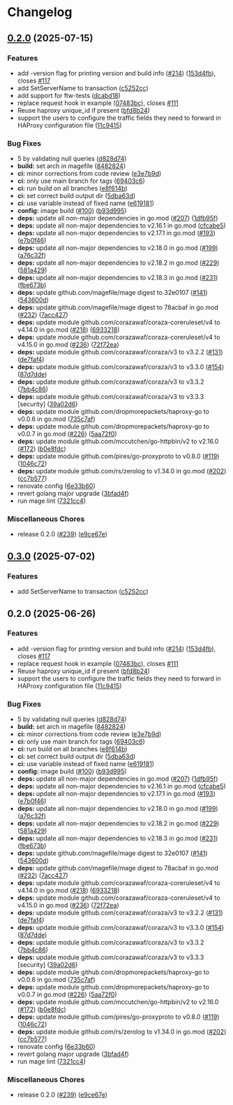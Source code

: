 # Changelog

## [0.2.0](https://github.com/hedgieinsocks/coraza-spoa/compare/v0.3.0...v0.2.0) (2025-07-15)


### Features

* add -version flag for printing version and build info ([#214](https://github.com/hedgieinsocks/coraza-spoa/issues/214)) ([153d4fb](https://github.com/hedgieinsocks/coraza-spoa/commit/153d4fb4677ed0ea4bedfb15cc6469ab89cb17ec)), closes [#117](https://github.com/hedgieinsocks/coraza-spoa/issues/117)
* add SetServerName to transaction ([c5252cc](https://github.com/hedgieinsocks/coraza-spoa/commit/c5252cc794600345c028de58f3047baedf732300))
* add support for ftw-tests ([dcabd18](https://github.com/hedgieinsocks/coraza-spoa/commit/dcabd18b68987111d28e93df7af69a70e59990ef))
* replace request hook in example ([07483bc](https://github.com/hedgieinsocks/coraza-spoa/commit/07483bc005c0c9b28aed8f0e0cdb2cd595339ef6)), closes [#111](https://github.com/hedgieinsocks/coraza-spoa/issues/111)
* Reuse haproxy unique_id if present ([bfd8b24](https://github.com/hedgieinsocks/coraza-spoa/commit/bfd8b2466ecd6f52e7193a26250710ed803fe1ca))
* support the users to configure the traffic fields they need to forward in HAProxy configuration file ([11c9415](https://github.com/hedgieinsocks/coraza-spoa/commit/11c9415375c76d9edfd43d711f2f9cfc890abe5d))


### Bug Fixes

* 5 by validating null queries ([d828d74](https://github.com/hedgieinsocks/coraza-spoa/commit/d828d74f60896568c5bbf71eb0de045b986e8182))
* **build:** set arch in magefile ([8482824](https://github.com/hedgieinsocks/coraza-spoa/commit/8482824b360c5d29c0d85296b55dfb22322c7439))
* **ci:** minor corrections from code review ([e3e7b9d](https://github.com/hedgieinsocks/coraza-spoa/commit/e3e7b9df73ab5af3b67fb9705a9a3226cc25df5a))
* **ci:** only use main branch for tags ([69403c6](https://github.com/hedgieinsocks/coraza-spoa/commit/69403c6b8a1124d30f37375cc03df3fb812a8fd7))
* **ci:** run build on all branches ([e8f614b](https://github.com/hedgieinsocks/coraza-spoa/commit/e8f614ba55f49dbf965e7f10c90edb54d37dc9dd))
* **ci:** set correct build output dir ([5dba63d](https://github.com/hedgieinsocks/coraza-spoa/commit/5dba63d9522688884cdad71c4d5ac643a698742c))
* **ci:** use variable instead of fixed name ([e619181](https://github.com/hedgieinsocks/coraza-spoa/commit/e619181264be4ea9cc83463b165c6b0aeea132ec))
* **config:** image build ([#100](https://github.com/hedgieinsocks/coraza-spoa/issues/100)) ([b93d995](https://github.com/hedgieinsocks/coraza-spoa/commit/b93d995fca765c8f27db651fb57dafed84eec34a))
* **deps:** update all non-major dependencies in go.mod ([#207](https://github.com/hedgieinsocks/coraza-spoa/issues/207)) ([1dfb95f](https://github.com/hedgieinsocks/coraza-spoa/commit/1dfb95fad3a7efc7f40a71bef5dd4b47a16ce869))
* **deps:** update all non-major dependencies to v2.16.1 in go.mod ([cfcabe5](https://github.com/hedgieinsocks/coraza-spoa/commit/cfcabe5b78150d0e953adcab945714fe32ac0978))
* **deps:** update all non-major dependencies to v2.17.1 in go.mod ([#193](https://github.com/hedgieinsocks/coraza-spoa/issues/193)) ([e7b0f46](https://github.com/hedgieinsocks/coraza-spoa/commit/e7b0f46dbb28d154e3938b2c8e0f4e118a580bc7))
* **deps:** update all non-major dependencies to v2.18.0 in go.mod ([#199](https://github.com/hedgieinsocks/coraza-spoa/issues/199)) ([a76c32f](https://github.com/hedgieinsocks/coraza-spoa/commit/a76c32fea62f4abbb20b7f3063d4f8f85a7bda4d))
* **deps:** update all non-major dependencies to v2.18.2 in go.mod ([#229](https://github.com/hedgieinsocks/coraza-spoa/issues/229)) ([581a429](https://github.com/hedgieinsocks/coraza-spoa/commit/581a429be6e556291afb8e6e3261c5b2962786d5))
* **deps:** update all non-major dependencies to v2.18.3 in go.mod ([#231](https://github.com/hedgieinsocks/coraza-spoa/issues/231)) ([fbe673b](https://github.com/hedgieinsocks/coraza-spoa/commit/fbe673bbf258eb0bb37a512ce335562be9dc0f08))
* **deps:** update github.com/magefile/mage digest to 32e0107 ([#141](https://github.com/hedgieinsocks/coraza-spoa/issues/141)) ([543600d](https://github.com/hedgieinsocks/coraza-spoa/commit/543600d94a5f331786a84c00a99da17a37abad09))
* **deps:** update github.com/magefile/mage digest to 78acbaf in go.mod ([#232](https://github.com/hedgieinsocks/coraza-spoa/issues/232)) ([7acc427](https://github.com/hedgieinsocks/coraza-spoa/commit/7acc427f246bdb469aaba9fa75ce69ca7c660286))
* **deps:** update module github.com/corazawaf/coraza-coreruleset/v4 to v4.14.0 in go.mod ([#218](https://github.com/hedgieinsocks/coraza-spoa/issues/218)) ([6933218](https://github.com/hedgieinsocks/coraza-spoa/commit/6933218a419f34996d3c6e83fdae1a8ce27360bf))
* **deps:** update module github.com/corazawaf/coraza-coreruleset/v4 to v4.15.0 in go.mod ([#236](https://github.com/hedgieinsocks/coraza-spoa/issues/236)) ([72f72ea](https://github.com/hedgieinsocks/coraza-spoa/commit/72f72ea27c7e202386e2bca2acd85321bfaa8acb))
* **deps:** update module github.com/corazawaf/coraza/v3 to v3.2.2 ([#131](https://github.com/hedgieinsocks/coraza-spoa/issues/131)) ([de7faf4](https://github.com/hedgieinsocks/coraza-spoa/commit/de7faf458f041a24b1dc9c391bc7d6a9d4ea1caa))
* **deps:** update module github.com/corazawaf/coraza/v3 to v3.3.0 ([#154](https://github.com/hedgieinsocks/coraza-spoa/issues/154)) ([87d7dde](https://github.com/hedgieinsocks/coraza-spoa/commit/87d7dde4fa95dc03a5c7aa5cb549c94943a33024))
* **deps:** update module github.com/corazawaf/coraza/v3 to v3.3.2 ([7bb4c86](https://github.com/hedgieinsocks/coraza-spoa/commit/7bb4c86ee715ded8e28c5fd23093a4dcb704148b))
* **deps:** update module github.com/corazawaf/coraza/v3 to v3.3.3 [security] ([39a02d6](https://github.com/hedgieinsocks/coraza-spoa/commit/39a02d68bd636a106859f2b6702268cb7d393a9b))
* **deps:** update module github.com/dropmorepackets/haproxy-go to v0.0.6 in go.mod ([735c7af](https://github.com/hedgieinsocks/coraza-spoa/commit/735c7afb042e89d16d1c11922fae790210560e3a))
* **deps:** update module github.com/dropmorepackets/haproxy-go to v0.0.7 in go.mod ([#226](https://github.com/hedgieinsocks/coraza-spoa/issues/226)) ([5aa72f0](https://github.com/hedgieinsocks/coraza-spoa/commit/5aa72f0f3d3951cfa520d4545782c6402e9d43b0))
* **deps:** update module github.com/mccutchen/go-httpbin/v2 to v2.16.0 ([#172](https://github.com/hedgieinsocks/coraza-spoa/issues/172)) ([b0e8fdc](https://github.com/hedgieinsocks/coraza-spoa/commit/b0e8fdc1c7d4c9c119b24ab2cf5598a4ffd5a3b9))
* **deps:** update module github.com/pires/go-proxyproto to v0.8.0 ([#119](https://github.com/hedgieinsocks/coraza-spoa/issues/119)) ([1046c72](https://github.com/hedgieinsocks/coraza-spoa/commit/1046c725b17f056eae5e7e3334b357ac06be4662))
* **deps:** update module github.com/rs/zerolog to v1.34.0 in go.mod ([#202](https://github.com/hedgieinsocks/coraza-spoa/issues/202)) ([cc7b577](https://github.com/hedgieinsocks/coraza-spoa/commit/cc7b5772da1c203a9aa8f43d696c5b348b4f1e3c))
* renovate config ([6e33b60](https://github.com/hedgieinsocks/coraza-spoa/commit/6e33b6016b87248e339e76620d980b95258f1e9e))
* revert golang major upgrade ([3bfad4f](https://github.com/hedgieinsocks/coraza-spoa/commit/3bfad4f53b166be1c1711e6d6510e3d0f275ab77))
* run mage lint ([7321cc4](https://github.com/hedgieinsocks/coraza-spoa/commit/7321cc460c8297e4eb03d66aaabf1a60495eee7c))


### Miscellaneous Chores

* release 0.2.0 ([#239](https://github.com/hedgieinsocks/coraza-spoa/issues/239)) ([e9ce67e](https://github.com/hedgieinsocks/coraza-spoa/commit/e9ce67e2b246de124b8dc0debefa352375ce284a))

## [0.3.0](https://github.com/corazawaf/coraza-spoa/compare/v0.2.0...v0.3.0) (2025-07-02)


### Features

* add SetServerName to transaction ([c5252cc](https://github.com/corazawaf/coraza-spoa/commit/c5252cc794600345c028de58f3047baedf732300))

## 0.2.0 (2025-06-26)


### Features

* add -version flag for printing version and build info ([#214](https://github.com/corazawaf/coraza-spoa/issues/214)) ([153d4fb](https://github.com/corazawaf/coraza-spoa/commit/153d4fb4677ed0ea4bedfb15cc6469ab89cb17ec)), closes [#117](https://github.com/corazawaf/coraza-spoa/issues/117)
* replace request hook in example ([07483bc](https://github.com/corazawaf/coraza-spoa/commit/07483bc005c0c9b28aed8f0e0cdb2cd595339ef6)), closes [#111](https://github.com/corazawaf/coraza-spoa/issues/111)
* Reuse haproxy unique_id if present ([bfd8b24](https://github.com/corazawaf/coraza-spoa/commit/bfd8b2466ecd6f52e7193a26250710ed803fe1ca))
* support the users to configure the traffic fields they need to forward in HAProxy configuration file ([11c9415](https://github.com/corazawaf/coraza-spoa/commit/11c9415375c76d9edfd43d711f2f9cfc890abe5d))


### Bug Fixes

* 5 by validating null queries ([d828d74](https://github.com/corazawaf/coraza-spoa/commit/d828d74f60896568c5bbf71eb0de045b986e8182))
* **build:** set arch in magefile ([8482824](https://github.com/corazawaf/coraza-spoa/commit/8482824b360c5d29c0d85296b55dfb22322c7439))
* **ci:** minor corrections from code review ([e3e7b9d](https://github.com/corazawaf/coraza-spoa/commit/e3e7b9df73ab5af3b67fb9705a9a3226cc25df5a))
* **ci:** only use main branch for tags ([69403c6](https://github.com/corazawaf/coraza-spoa/commit/69403c6b8a1124d30f37375cc03df3fb812a8fd7))
* **ci:** run build on all branches ([e8f614b](https://github.com/corazawaf/coraza-spoa/commit/e8f614ba55f49dbf965e7f10c90edb54d37dc9dd))
* **ci:** set correct build output dir ([5dba63d](https://github.com/corazawaf/coraza-spoa/commit/5dba63d9522688884cdad71c4d5ac643a698742c))
* **ci:** use variable instead of fixed name ([e619181](https://github.com/corazawaf/coraza-spoa/commit/e619181264be4ea9cc83463b165c6b0aeea132ec))
* **config:** image build ([#100](https://github.com/corazawaf/coraza-spoa/issues/100)) ([b93d995](https://github.com/corazawaf/coraza-spoa/commit/b93d995fca765c8f27db651fb57dafed84eec34a))
* **deps:** update all non-major dependencies in go.mod ([#207](https://github.com/corazawaf/coraza-spoa/issues/207)) ([1dfb95f](https://github.com/corazawaf/coraza-spoa/commit/1dfb95fad3a7efc7f40a71bef5dd4b47a16ce869))
* **deps:** update all non-major dependencies to v2.16.1 in go.mod ([cfcabe5](https://github.com/corazawaf/coraza-spoa/commit/cfcabe5b78150d0e953adcab945714fe32ac0978))
* **deps:** update all non-major dependencies to v2.17.1 in go.mod ([#193](https://github.com/corazawaf/coraza-spoa/issues/193)) ([e7b0f46](https://github.com/corazawaf/coraza-spoa/commit/e7b0f46dbb28d154e3938b2c8e0f4e118a580bc7))
* **deps:** update all non-major dependencies to v2.18.0 in go.mod ([#199](https://github.com/corazawaf/coraza-spoa/issues/199)) ([a76c32f](https://github.com/corazawaf/coraza-spoa/commit/a76c32fea62f4abbb20b7f3063d4f8f85a7bda4d))
* **deps:** update all non-major dependencies to v2.18.2 in go.mod ([#229](https://github.com/corazawaf/coraza-spoa/issues/229)) ([581a429](https://github.com/corazawaf/coraza-spoa/commit/581a429be6e556291afb8e6e3261c5b2962786d5))
* **deps:** update all non-major dependencies to v2.18.3 in go.mod ([#231](https://github.com/corazawaf/coraza-spoa/issues/231)) ([fbe673b](https://github.com/corazawaf/coraza-spoa/commit/fbe673bbf258eb0bb37a512ce335562be9dc0f08))
* **deps:** update github.com/magefile/mage digest to 32e0107 ([#141](https://github.com/corazawaf/coraza-spoa/issues/141)) ([543600d](https://github.com/corazawaf/coraza-spoa/commit/543600d94a5f331786a84c00a99da17a37abad09))
* **deps:** update github.com/magefile/mage digest to 78acbaf in go.mod ([#232](https://github.com/corazawaf/coraza-spoa/issues/232)) ([7acc427](https://github.com/corazawaf/coraza-spoa/commit/7acc427f246bdb469aaba9fa75ce69ca7c660286))
* **deps:** update module github.com/corazawaf/coraza-coreruleset/v4 to v4.14.0 in go.mod ([#218](https://github.com/corazawaf/coraza-spoa/issues/218)) ([6933218](https://github.com/corazawaf/coraza-spoa/commit/6933218a419f34996d3c6e83fdae1a8ce27360bf))
* **deps:** update module github.com/corazawaf/coraza-coreruleset/v4 to v4.15.0 in go.mod ([#236](https://github.com/corazawaf/coraza-spoa/issues/236)) ([72f72ea](https://github.com/corazawaf/coraza-spoa/commit/72f72ea27c7e202386e2bca2acd85321bfaa8acb))
* **deps:** update module github.com/corazawaf/coraza/v3 to v3.2.2 ([#131](https://github.com/corazawaf/coraza-spoa/issues/131)) ([de7faf4](https://github.com/corazawaf/coraza-spoa/commit/de7faf458f041a24b1dc9c391bc7d6a9d4ea1caa))
* **deps:** update module github.com/corazawaf/coraza/v3 to v3.3.0 ([#154](https://github.com/corazawaf/coraza-spoa/issues/154)) ([87d7dde](https://github.com/corazawaf/coraza-spoa/commit/87d7dde4fa95dc03a5c7aa5cb549c94943a33024))
* **deps:** update module github.com/corazawaf/coraza/v3 to v3.3.2 ([7bb4c86](https://github.com/corazawaf/coraza-spoa/commit/7bb4c86ee715ded8e28c5fd23093a4dcb704148b))
* **deps:** update module github.com/corazawaf/coraza/v3 to v3.3.3 [security] ([39a02d6](https://github.com/corazawaf/coraza-spoa/commit/39a02d68bd636a106859f2b6702268cb7d393a9b))
* **deps:** update module github.com/dropmorepackets/haproxy-go to v0.0.6 in go.mod ([735c7af](https://github.com/corazawaf/coraza-spoa/commit/735c7afb042e89d16d1c11922fae790210560e3a))
* **deps:** update module github.com/dropmorepackets/haproxy-go to v0.0.7 in go.mod ([#226](https://github.com/corazawaf/coraza-spoa/issues/226)) ([5aa72f0](https://github.com/corazawaf/coraza-spoa/commit/5aa72f0f3d3951cfa520d4545782c6402e9d43b0))
* **deps:** update module github.com/mccutchen/go-httpbin/v2 to v2.16.0 ([#172](https://github.com/corazawaf/coraza-spoa/issues/172)) ([b0e8fdc](https://github.com/corazawaf/coraza-spoa/commit/b0e8fdc1c7d4c9c119b24ab2cf5598a4ffd5a3b9))
* **deps:** update module github.com/pires/go-proxyproto to v0.8.0 ([#119](https://github.com/corazawaf/coraza-spoa/issues/119)) ([1046c72](https://github.com/corazawaf/coraza-spoa/commit/1046c725b17f056eae5e7e3334b357ac06be4662))
* **deps:** update module github.com/rs/zerolog to v1.34.0 in go.mod ([#202](https://github.com/corazawaf/coraza-spoa/issues/202)) ([cc7b577](https://github.com/corazawaf/coraza-spoa/commit/cc7b5772da1c203a9aa8f43d696c5b348b4f1e3c))
* renovate config ([6e33b60](https://github.com/corazawaf/coraza-spoa/commit/6e33b6016b87248e339e76620d980b95258f1e9e))
* revert golang major upgrade ([3bfad4f](https://github.com/corazawaf/coraza-spoa/commit/3bfad4f53b166be1c1711e6d6510e3d0f275ab77))
* run mage lint ([7321cc4](https://github.com/corazawaf/coraza-spoa/commit/7321cc460c8297e4eb03d66aaabf1a60495eee7c))


### Miscellaneous Chores

* release 0.2.0 ([#239](https://github.com/corazawaf/coraza-spoa/issues/239)) ([e9ce67e](https://github.com/corazawaf/coraza-spoa/commit/e9ce67e2b246de124b8dc0debefa352375ce284a))
